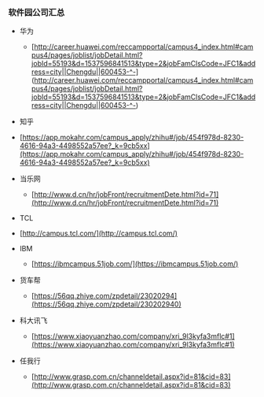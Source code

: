 ### 软件园公司汇总

- 华为
	- [http://career.huawei.com/reccampportal/campus4_index.html#campus4/pages/joblist/jobDetail.html?jobId=55193&d=1537596841513&type=2&jobFamClsCode=JFC1&address=city||Chengdu||600453-^-] (http://career.huawei.com/reccampportal/campus4_index.html#campus4/pages/joblist/jobDetail.html?jobId=55193&d=1537596841513&type=2&jobFamClsCode=JFC1&address=city||Chengdu||600453-^-)

- 知乎
 - [https://app.mokahr.com/campus_apply/zhihu#/job/454f978d-8230-4616-94a3-4498552a57ee?_k=9cb5xx](https://app.mokahr.com/campus_apply/zhihu#/job/454f978d-8230-4616-94a3-4498552a57ee?_k=9cb5xx)

- 当乐网
	- [http://www.d.cn/hr/jobFront/recruitmentDete.html?id=71](http://www.d.cn/hr/jobFront/recruitmentDete.html?id=71)

- TCL
 - [http://campus.tcl.com/](http://campus.tcl.com/)


- IBM
	- [https://ibmcampus.51job.com/](https://ibmcampus.51job.com/)


- 货车帮
	- [https://56qq.zhiye.com/zpdetail/23020294](https://56qq.zhiye.com/zpdetail/230202940) 
	

- 科大讯飞
	- [https://www.xiaoyuanzhao.com/company/xri_9l3kyfa3mflc#1](https://www.xiaoyuanzhao.com/company/xri_9l3kyfa3mflc#1)

- 任我行
	- [http://www.grasp.com.cn/channeldetail.aspx?id=81&cid=83](http://www.grasp.com.cn/channeldetail.aspx?id=81&cid=83)
	 
